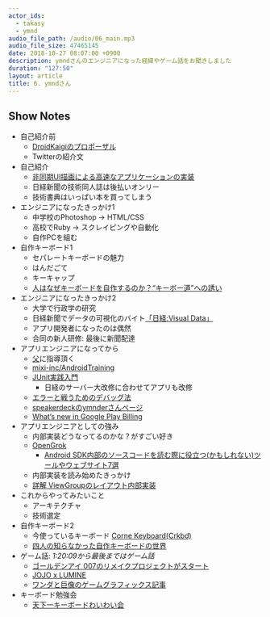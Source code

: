 ```yaml
---
actor_ids:
  - takasy
  - ymnd
audio_file_path: /audio/06_main.mp3
audio_file_size: 47465145
date: 2018-10-27 08:07:00 +0900
description: ymndさんのエンジニアになった経緯やゲーム話をお聞きしました
duration: "127:50"
layout: article
title: 6. ymndさん
---
```


## Show Notes
- 自己紹介前
    - [DroidKaigiのプロポーザル](https://medium.com/droidkaigi/how-to-write-a-good-proposal-for-droidkaigi-2019-jp-ada3ff82d89b)
    - Twitterの紹介文
- 自己紹介
    - [非同期UI描画による高速なアプリケーションの実装](https://speakerdeck.com/fumitoito/fei-tong-qi-uimiao-hua-niyorugao-su-naapurikesiyonfalseshi-zhuang)
    - 日経新聞の技術同人誌は後払いオンリー
    - 技術書典はいっぱい本を買ってしまう
- エンジニアになったきっかけ1
    - 中学校のPhotoshop → HTML/CSS
    - 高校でRuby → スクレイピングや自動化
    - 自作PCを組む
- 自作キーボード1
    - セパレートキーボードの魅力
    - はんだごて
    - キーキャップ
    - [人はなぜキーボードを自作するのか？“キーボー道”への誘い](http://ascii.jp/elem/000/001/609/1609599/)
- エンジニアになったきっかけ2
    - 大学で行政学の研究
    - 日経新聞でデータの可視化のバイト[「日経:Visual Data」](https://vdata.nikkei.com/)
    - アプリ開発者になったのは偶然
    - 合同の新人研修: 最後に新聞配達
- アプリエンジニアになってから
    - [父](https://twitter.com/fushiroyama)に指導頂く
    - [mixi-inc/AndroidTraining](https://github.com/mixi-inc/AndroidTraining)
    - [JUnit実践入門](http://amzn.asia/d/7ZHjlKQ)
        - 日経のサーバー大改修に合わせてアプリも改修
    - [エラーと戦うためのデバッグ法](https://academy.realm.io/jp/posts/droidkaigi17-debug-method/)
    - [speakerdeckのymnderさんページ](https://speakerdeck.com/ymnder)
    - [What’s new in Google Play Billing](https://speakerdeck.com/ymnder/whats-new-in-google-play-billing)
- アプリエンジニアとしての強み
    - 内部実装どうなってるのかな？がすごい好き
    - [OpenGrok](https://sites.google.com/site/devcollaboration/codesearch)
        - [Android SDK内部のソースコードを読む際に役立つ(かもしれない)ツールやウェブサイト7選](http://blog.shaunkawano.com/entry/2018/01/13/182228)
    - 内部実装を読み始めたきっかけ
    - [詳解 ViewGroupのレイアウト内部実装](https://www.youtube.com/watch?v=K-fhwdb0x4c)
- これからやってみたいこと
    - アーキテクチャ
    - 技術選定
- 自作キーボード2
    - 今使っているキーボード [Corne Keyboard(Crkbd)](https://booth.pm/ja/items/869375)
    - [四⼈の知らなかった⾃作キーボードの世界](https://booth.pm/ja/items/1044793)
- ゲーム話: *1:20:09から最後まではゲーム話*
    - [ゴールデンアイ 007のリメイクプロジェクトがスタート](https://gigazine.net/news/20181011-goldeneye-25-recreate-unreal-engine-4/)
    - [JOJO x LUMINE](https://lumine-jojo-cp.com/)
    - [ワンダと巨像のゲームグラフィックス記事](https://game.watch.impress.co.jp/docs/20051207/3dwa.htm)
- キーボード勉強会
    - [天下一キーボードわいわい会](https://techplay.jp/event/702669)
